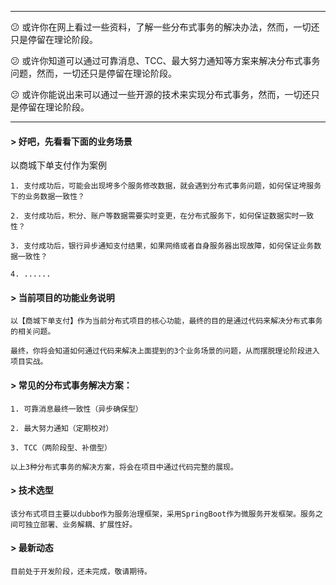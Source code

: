 
---

:confused: 或许你在网上看过一些资料，了解一些分布式事务的解决办法，然而，一切还只是停留在理论阶段。

:confused: 或许你知道可以通过可靠消息、TCC、最大努力通知等方案来解决分布式事务问题，然而，一切还只是停留在理论阶段。

:confused: 或许你能说出来可以通过一些开源的技术来实现分布式事务，然而，一切还只是停留在理论阶段。

---


#### > 好吧，先看看下面的业务场景
以商城下单支付作为案例

    1. 支付成功后，可能会出现垮多个服务修改数据，就会遇到分布式事务问题，如何保证垮服务下的业务数据一致性？

    2. 支付成功后，积分、账户等数据需要实时变更，在分布式服务下，如何保证数据实时一致性？

    3. 支付成功后，银行异步通知支付结果，如果网络或者自身服务器出现故障，如何保证业务数据一致性？

    4. ......


#### > 当前项目的功能业务说明
    以【商城下单支付】作为当前分布式项目的核心功能，最终的目的是通过代码来解决分布式事务的相关问题。

    最终，你将会知道如何通过代码来解决上面提到的3个业务场景的问题，从而摆脱理论阶段进入项目实战。

#### > 常见的分布式事务解决方案：
    1. 可靠消息最终一致性（异步确保型）

    2. 最大努力通知（定期校对）

    3. TCC（两阶段型、补偿型）

    以上3种分布式事务的解决方案，将会在项目中通过代码完整的展现。

#### > 技术选型
    该分布式项目主要以dubbo作为服务治理框架，采用SpringBoot作为微服务开发框架。服务之间可独立部署、业务解耦、扩展性好。

#### > 最新动态
    目前处于开发阶段，还未完成，敬请期待。


